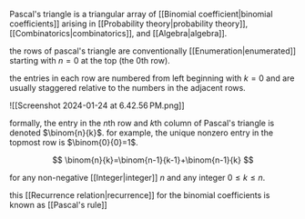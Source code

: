 Pascal's triangle is a triangular array of [[Binomial coefficient|binomial coefficients]] arising in [[Probability theory|probability theory]], [[Combinatorics|combinatorics]], and [[Algebra|algebra]].

the rows of pascal's triangle are conventionally [[Enumeration|enumerated]] starting with $n=0$ at the top (the 0th row).

the entries in each row are numbered from left beginning with $k=0$ and are usually staggered relative to the numbers in the adjacent rows.

![[Screenshot 2024-01-24 at 6.42.56 PM.png]]

formally, the entry in the $n$th row and $k$th column of Pascal's triangle is denoted $\binom{n}{k}$. for example, the unique nonzero entry in the topmost row is $\binom{0}{0}=1$.

$$
\binom{n}{k}=\binom{n-1}{k-1}+\binom{n-1}{k}
$$

for any non-negative [[Integer|integer]] $n$ and any integer $0\leq k\leq n$.

this [[Recurrence relation|recurrence]] for the binomial coefficients is known as [[Pascal's rule]] 